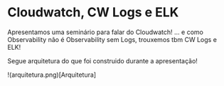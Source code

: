 # Cloudwatch, CW Logs e ELK

Apresentamos uma seminário para falar do Cloudwatch! ... e como Observability não é Observability sem Logs, trouxemos tbm CW Logs e ELK! 

Segue arquitetura do que foi construido durante a apresentação! 


!(arquitetura.png)[Arquitetura]
